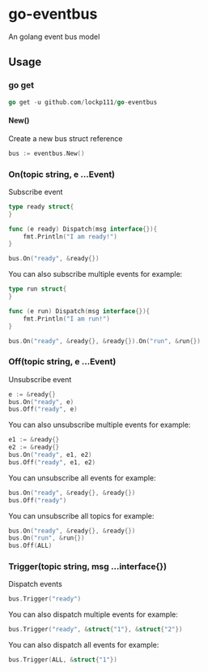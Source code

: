 # go-eventbus

An golang event bus model

## Usage

### go get
```go
go get -u github.com/lockp111/go-eventbus
```

#### New()

Create a new bus struct reference

```go
bus := eventbus.New()
```

### On(topic string, e ...Event)

Subscribe event

```go
type ready struct{
}

func (e ready) Dispatch(msg interface{}){
    fmt.Println("I am ready!")
}

bus.On("ready", &ready{})
```

You can also subscribe multiple events for example:

```go
type run struct{
}

func (e run) Dispatch(msg interface{}){
    fmt.Println("I am run!")
}

bus.On("ready", &ready{}, &ready{}).On("run", &run{})
```

### Off(topic string, e ...Event)

Unsubscribe event

```go
e := &ready{}
bus.On("ready", e)
bus.Off("ready", e)
```

You can also unsubscribe multiple events for example:

```go
e1 := &ready{}
e2 := &ready{}
bus.On("ready", e1, e2)
bus.Off("ready", e1, e2)
```

You can unsubscribe all events for example:

```go
bus.On("ready", &ready{}, &ready{})
bus.Off("ready")
```

You can unsubscribe all topics for example:

```go
bus.On("ready", &ready{}, &ready{})
bus.On("run", &run{})
bus.Off(ALL)
```

### Trigger(topic string, msg ...interface{})

Dispatch events

```go
bus.Trigger("ready")
```

You can also dispatch multiple events for example:

```go
bus.Trigger("ready", &struct{"1"}, &struct{"2"})
```

You can also dispatch all events for example:

```go
bus.Trigger(ALL, &struct{"1"})
```